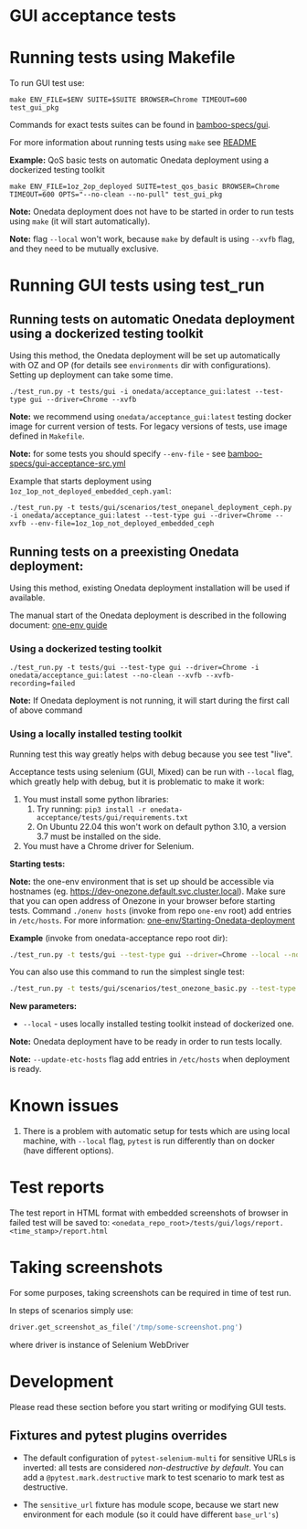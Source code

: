 # GUI acceptance tests

# Running tests using Makefile

To run GUI test use:
```
make ENV_FILE=$ENV SUITE=$SUITE BROWSER=Chrome TIMEOUT=600 test_gui_pkg
```

Commands for exact tests suites can be found in [bamboo-specs/gui](../../bamboo-specs/gui-acceptance-src.yml).

For more information about running tests using `make` see  [README](../../README.md#Running-acceptance-tests)

**Example:**
QoS basic tests on automatic Onedata deployment using a dockerized testing toolkit
```
make ENV_FILE=1oz_2op_deployed SUITE=test_qos_basic BROWSER=Chrome TIMEOUT=600 OPTS="--no-clean --no-pull" test_gui_pkg
```
**Note:** Onedata deployment does not have to be started in order to run
tests using `make` (it will start automatically).

**Note:** flag `--local` won't work, because `make` by default is using 
`--xvfb` flag, and they need to be mutually exclusive.
<!--- TODO VFS-9881 delete the above note after making --local and --xvfb flags 
mutually exclusive in Makefile -->


# Running GUI tests using test_run

## Running tests on automatic Onedata deployment using a dockerized testing toolkit

Using this method, the Onedata deployment will be set up automatically with OZ and OP
(for details see `environments` dir with configurations). Setting up deployment can take
some time.

```
./test_run.py -t tests/gui -i onedata/acceptance_gui:latest --test-type gui --driver=Chrome --xvfb
```

**Note:** we recommend using `onedata/acceptance_gui:latest` testing docker image for
current version of tests. For legacy versions of tests, use image defined in `Makefile`.

**Note:** for some tests you should specify `--env-file` - 
see [bamboo-specs/gui-acceptance-src.yml](../../bamboo-specs/gui-acceptance-src.yml)

Example that starts deployment using `1oz_1op_not_deployed_embedded_ceph.yaml`:
```
./test_run.py -t tests/gui/scenarios/test_onepanel_deployment_ceph.py -i onedata/acceptance_gui:latest --test-type gui --driver=Chrome --xvfb --env-file=1oz_1op_not_deployed_embedded_ceph
```

## Running tests on a preexisting Onedata deployment:

Using this method, existing Onedata deployment installation will be used
if available.

The manual start of the Onedata deployment is described in the following 
document: [one-env guide](https://git.onedata.org/projects/VFS/repos/onedev/browse/guides/one-env.md)

### Using a dockerized testing toolkit

```
./test_run.py -t tests/gui --test-type gui --driver=Chrome -i onedata/acceptance_gui:latest --no-clean --xvfb --xvfb-recording=failed
```

**Note:**  If Onedata deployment is not running, it will start 
during the first call of above command 

### Using a locally installed testing toolkit

Running test this way greatly helps with debug because you see test "live". 
<!--- TODO VFS-10023 write about automatic setup on local machine -->

Acceptance tests using selenium (GUI, Mixed) can be run with `--local` flag,
which greatly help with debug, but it is problematic to make it work:
1. You must install some python libraries:
    1. Try running: `pip3 install -r onedata-acceptance/tests/gui/requirements.txt`
    2. On Ubuntu 22.04 this won't work on default python 3.10, a version 3.7 
       must be installed on the side.
2. You must have a Chrome driver for Selenium.

**Starting tests:**

**Note:** the one-env environment that is set up should be accessible via hostnames
(eg. https://dev-onezone.default.svc.cluster.local). Make sure that you can open address
of Onezone in your browser before starting tests. 
Command `./onenv hosts` (invoke from repo `one-env` root) add entries 
in `/etc/hosts`. For more information: 
[one-env/Starting-Onedata-deployment](https://git.onedata.org/projects/VFS/repos/onedev/browse/guides/one-env.md#Starting-Onedata-deployment)

**Example** (invoke from onedata-acceptance repo root dir):

```bash
./test_run.py -t tests/gui --test-type gui --driver=Chrome --local --no-clean
```

You can also use this command to run the simplest single test:

```bash
./test_run.py -t tests/gui/scenarios/test_onezone_basic.py --test-type gui -vvv --timeout 5 --reruns 0 --reruns-delay 0 --local --no-clean --driver=Chrome -k test_onezone_login_page_renders_with_proper_title
```

**New parameters:**

* `--local` - uses locally installed testing toolkit instead of dockerized one.

**Note:** Onedata deployment have to be ready in order to run tests locally.

**Note:** `--update-etc-hosts` flag add entries in `/etc/hosts` when deployment is ready.

# Known issues

1. There is a problem with automatic setup for tests which are using local 
   machine, with `--local` flag, `pytest` is run differently than on docker
   (have different options).

# Test reports

The test report in HTML format with embedded screenshots of browser in failed test will be saved to:
`<onedata_repo_root>/tests/gui/logs/report.<time_stamp>/report.html`

# Taking screenshots

For some purposes, taking screenshots can be required in time of test run.

In steps of scenarios simply use:
```python
driver.get_screenshot_as_file('/tmp/some-screenshot.png')
```
where driver is instance of Selenium WebDriver

# Development

Please read these section before you start writing or modifying GUI tests.

## Fixtures and pytest plugins overrides

* The default configuration of `pytest-selenium-multi` for sensitive URLs is inverted:
all tests are considered *non-destructive by default*.
You can add a `@pytest.mark.destructive` mark to test scenario to mark test as destructive.

* The `sensitive_url` fixture has module scope, because we start new environment for each module
(so it could have different `base_url's`)
